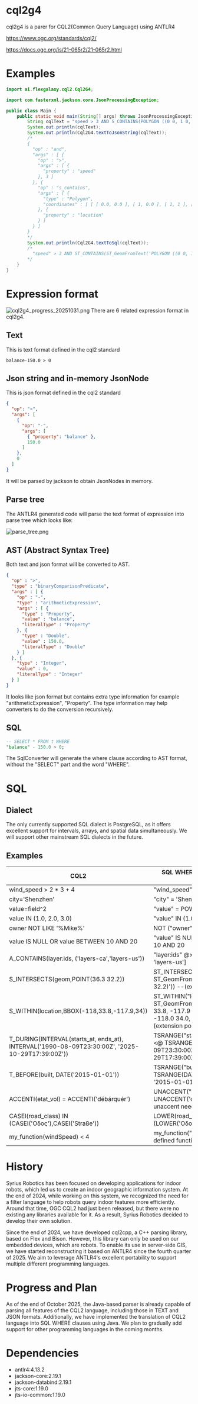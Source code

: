 # cql2g4
cql2g4 is a parer for CQL2(Common Query Language) using ANTLR4

https://www.ogc.org/standards/cql2/

https://docs.ogc.org/is/21-065r2/21-065r2.html

# Examples
```java
import ai.flexgalaxy.cql2.Cql2G4;

import com.fasterxml.jackson.core.JsonProcessingException;

public class Main {
    public static void main(String[] args) throws JsonProcessingException {
        String cqlText = "speed > 3 AND S_CONTAINS(POLYGON ((0 0, 1 0, 1 1, 0 1, 0 0)), location)";
        System.out.println(cqlText);
        System.out.println(Cql2G4.textToJsonString(cqlText));
        /*
        {
          "op" : "and",
          "args" : [ {
            "op" : ">",
            "args" : [ {
              "property" : "speed"
            }, 3 ]
          }, {
            "op" : "s_contains",
            "args" : [ {
              "type" : "Polygon",
              "coordinates" : [ [ [ 0.0, 0.0 ], [ 1, 0.0 ], [ 1, 1 ], [ 0.0, 1 ], [ 0.0, 0.0 ] ] ]
            }, {
              "property" : "location"
            } ]
          } ]
        }
        */
        System.out.println(Cql2G4.textToSql(cqlText));
        /*
          "speed" > 3 AND ST_CONTAINS(ST_GeomFromText('POLYGON ((0 0, 1 0, 1 1, 0 1, 0 0))'), "location")
        */
    }
}
```

# Expression format
![cql2g4_progress_20251031.png](doc/cql2g4_progress_20251031.png)
There are 6 related expression format in cql2g4.

## Text
This is text format defined in the cql2 standard
```text
balance-150.0 > 0
```

## Json string and in-memory JsonNode
This is json format defined in the cql2 standard
```json
{
  "op": ">",
  "args": [
    {
      "op": "-",
      "args": [
        { "property": "balance" },
        150.0
      ]
    },
    0
  ]
}
```
It will be parsed by jackson to obtain JsonNodes in memory.

## Parse tree
The ANTLR4 generated code will parse the text format of expression into parse tree which looks like:

![parse_tree.png](doc/parse_tree.png)

## AST (Abstract Syntax Tree)
Both text and json format will be converted to AST.
```json
{
  "op" : ">",
  "type" : "binaryComparisonPredicate",
  "args" : [ {
    "op" : "-",
    "type" : "arithmeticExpression",
    "args" : [ {
      "type" : "Property",
      "value" : "balance",
      "literalType" : "Property"
    }, {
      "type" : "Double",
      "value" : 150.0,
      "literalType" : "Double"
    } ]
  }, {
    "type" : "Integer",
    "value" : 0,
    "literalType" : "Integer"
  } ]
}
```
It looks like json format but contains extra type information for example "arithmeticExpression", "Property".
The type information may help converters to do the conversion recursively.

## SQL
```sql
-- SELECT * FROM t WHERE
"balance" - 150.0 > 0;
```
The SqlConverter will generate the where clause according to AST format, without the "SELECT" part and the word "WHERE".


# SQL

## Dialect
The only currently supported SQL dialect is PostgreSQL, as it offers excellent support for intervals, arrays, and spatial data simultaneously.
We will support other mainstream SQL dialects in the future.

## Examples
| CQL2                                                                                             | SQL WHERE clause (PostgreSQL dialect)                                                                                                             |
|--------------------------------------------------------------------------------------------------|---------------------------------------------------------------------------------------------------------------------------------------------------|
| wind_speed > 2 * 3 + 4                                                                           | "wind_speed" > 2 * 3 + 4                                                                                                                          |
| city='Shenzhen'                                                                                  | "city" = 'Shenzhen'                                                                                                                               |
| value=field^2                                                                                    | "value" = POWER("field", 2)                                                                                                                       |
| value IN (1.0, 2.0, 3.0)                                                                         | "value" IN (1.0, 2.0, 3.0)                                                                                                                        |
| owner NOT LIKE '%Mike%'                                                                          | NOT ("owner" LIKE '%Mike%')                                                                                                                       |
| value IS NULL OR value BETWEEN 10 AND 20                                                         | "value" IS NULL OR "value" BETWEEN 10 AND 20                                                                                                      |
| A_CONTAINS(layer:ids, ('layers-ca','layers-us'))                                                 | "layer:ids" @> ARRAY ['layers-ca', 'layers-us']                                                                                                   |
| S_INTERSECTS(geom,POINT(36.3 32.2))                                                              | ST_INTERSECTS("geom", ST_GeomFromText('POINT (36.3 32.2)')) --(extension postgis needed)                                                          |
| S_WITHIN(location,BBOX(-118,33.8,-117.9,34))                                                     | ST_WITHIN("location", ST_GeomFromText('POLYGON((-118.0 33.8, -117.9 33.8, -117.9 34.0, -118.0 34.0, -118.0 33.8))')) --(extension postgis needed) |
| T_DURING(INTERVAL(starts_at, ends_at), INTERVAL('1990-08-09T23:30:00Z', '2025-10-29T17:39:00Z')) | TSRANGE("starts_at", "ends_at", '[]') <@ TSRANGE('1990-08-09T23:30:00Z', '2025-10-29T17:39:00Z', '[]')                                            |
| T_BEFORE(built, DATE('2015-01-01'))                                                              | TSRANGE("built", "built", '[]') << TSRANGE(DATE '2015-01-01', DATE '2015-01-01', '[]')                                                            |
| ACCENTI(etat_vol) = ACCENTI('débárquér')                                                         | UNACCENT("etat_vol") = UNACCENT('débárquér') --(extension unaccent needed)                                                                        |
| CASEI(road_class) IN (CASEI('Οδος'),CASEI('Straße'))                                             | LOWER(road_class) IN (LOWER('Οδος'),LOWER('Straße'))                                                                                              |
| my_function(windSpeed) < 4                                                                       | my_function("windSpeed") < 4 --(user defined function needed)                                                                                     |

# History
Syrius Robotics has been focused on developing applications for indoor robots, which led us to create an indoor geographic information system.
At the end of 2024, while working on this system, we recognized the need for a filter language to help robots query indoor features more efficiently.
Around that time, OGC CQL2 had just been released, but there were no existing any libraries available for it.
As a result, Syrius Robotics decided to develop their own solution.

Since the end of 2024, we have developed cql2cpp, a C++ parsing library, based on Flex and Bison.
However, this library can only be used on our embedded devices, which are robots.
To enable its use in server-side GIS, we have started reconstructing it based on ANTLR4 since the fourth quarter of 2025.
We aim to leverage ANTLR4's excellent portability to support multiple different programming languages.

# Progress and Plan
As of the end of October 2025, the Java-based parser is already capable of parsing all features of the CQL2 language, including those in TEXT and JSON formats.
Additionally, we have implemented the translation of CQL2 language into SQL WHERE clauses using Java.
We plan to gradually add support for other programming languages in the coming months.

# Dependencies

* antlr4:4.13.2
* jackson-core:2.19.1
* jackson-databind:2.19.1
* jts-core:1.19.0
* jts-io-common:1.19.0
